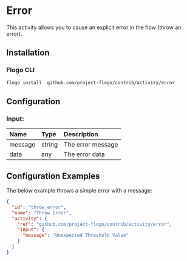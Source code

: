  <!-- 
title: Error
weight: 4610
-->

# Error
This activity allows you to cause an explicit error in the flow (throw an error).


## Installation

### Flogo CLI
```bash
flogo install  github.com/project-flogo/contrib/activity/error
```

## Configuration

### Input:
| Name     | Type   | Description
|:---      | :---   | :---    
| message  | string | The error message         
| data     | any    | The error data

## Configuration Examples
The below example throws a simple error with a message:

```json
{
  "id": "throw_error",
  "name": "Throw Error",
  "activity": {
    "ref": "github.com/project-flogo/contrib/activity/error",
    "input": {
      "message": "Unexpected Threshold Value"
    }
  }
}
```
